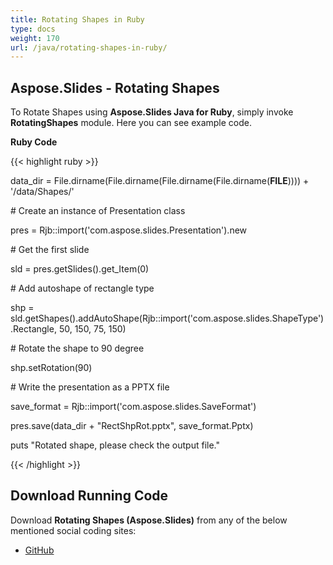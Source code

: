 ```yaml
---
title: Rotating Shapes in Ruby
type: docs
weight: 170
url: /java/rotating-shapes-in-ruby/
---
```


## **Aspose.Slides - Rotating Shapes**
To Rotate Shapes using **Aspose.Slides Java for Ruby**, simply invoke **RotatingShapes** module. Here you can see example code.

**Ruby Code**

{{< highlight ruby >}}

 data_dir = File.dirname(File.dirname(File.dirname(File.dirname(__FILE__)))) + '/data/Shapes/'



\# Create an instance of Presentation class

pres = Rjb::import('com.aspose.slides.Presentation').new

\# Get the first slide

sld = pres.getSlides().get_Item(0)

\# Add autoshape of rectangle type

shp = sld.getShapes().addAutoShape(Rjb::import('com.aspose.slides.ShapeType').Rectangle, 50, 150, 75, 150)

\# Rotate the shape to 90 degree

shp.setRotation(90)

\# Write the presentation as a PPTX file

save_format = Rjb::import('com.aspose.slides.SaveFormat')

pres.save(data_dir + "RectShpRot.pptx", save_format.Pptx)

puts "Rotated shape, please check the output file."

{{< /highlight >}}
## **Download Running Code**
Download **Rotating Shapes (Aspose.Slides)** from any of the below mentioned social coding sites:

- [GitHub](https://github.com/aspose-slides/Aspose.Slides-for-Java/blob/master/Plugins/Aspose_Slides_Java_for_Ruby/lib/asposeslidesjava/Shapes/rotatingshapes.rb)
